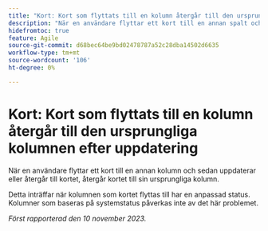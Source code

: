 ```yaml
---
title: "Kort: Kort som flyttats till en kolumn återgår till den ursprungliga kolumnen efter uppdatering"
description: "När en användare flyttar ett kort till en annan spalt och sedan uppdaterar eller återgår till styrelsen, har kortet återgått till sin ursprungliga spalt."
hidefromtoc: true
feature: Agile
source-git-commit: d68bec64be9bd02478787a52c28dba14502d6635
workflow-type: tm+mt
source-wordcount: '106'
ht-degree: 0%

---
```



# Kort: Kort som flyttats till en kolumn återgår till den ursprungliga kolumnen efter uppdatering

När en användare flyttar ett kort till en annan kolumn och sedan uppdaterar eller återgår till kortet, återgår kortet till sin ursprungliga kolumn.

Detta inträffar när kolumnen som kortet flyttas till har en anpassad status. Kolumner som baseras på systemstatus påverkas inte av det här problemet.

_Först rapporterad den 10 november 2023._
